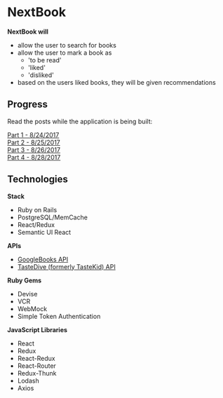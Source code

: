 # NextBook
**NextBook will**
- allow the user to search for books
- allow the user to mark a book as
  - 'to be read'
  - 'liked'
  - 'disliked'
- based on the users liked books, they will be given recommendations

## Progress
Read the posts while the application is being built:

[Part 1 - 8/24/2017](http://linusrosskamp.com/articles/2017-08/part-1-nextbook-rails-react-single-page-application)<br>
[Part 2 - 8/25/2017](http://linusrosskamp.com/articles/2017-08/part-2-nextbook-rails-react-single-page-application)<br>
[Part 3 - 8/26/2017](http://linusrosskamp.com/articles/2017-08/part-3-nextbook-rails-react-single-page-application)<br>
[Part 4 - 8/28/2017](http://linusrosskamp.com/articles/2017-08/part-4-nextbook-rails-react-single-page-application)


## Technologies
**Stack**
- Ruby on Rails
- PostgreSQL/MemCache
- React/Redux
- Semantic UI React

**APIs**
- [GoogleBooks API](https://developers.google.com/books/docs/v1/reference/volumes/list)
- [TasteDive (formerly TasteKid) API](https://tastedive.com/read/api)

**Ruby Gems**
- Devise
- VCR
- WebMock
- Simple Token Authentication

**JavaScript Libraries**
- React
- Redux
- React-Redux
- React-Router
- Redux-Thunk
- Lodash
- Axios
